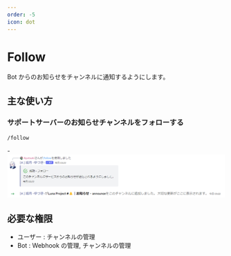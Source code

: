 ```yaml
---
order: -5
icon: dot
---
```


# Follow
Bot からのお知らせをチャンネルに通知するようにします。

## 主な使い方
### サポートサーバーのお知らせチャンネルをフォローする

``` コマンドの実行例
/follow
```

-![応答例](default-response.png)

## 必要な権限
- ユーザー : チャンネルの管理
- Bot : Webhook の管理, チャンネルの管理
